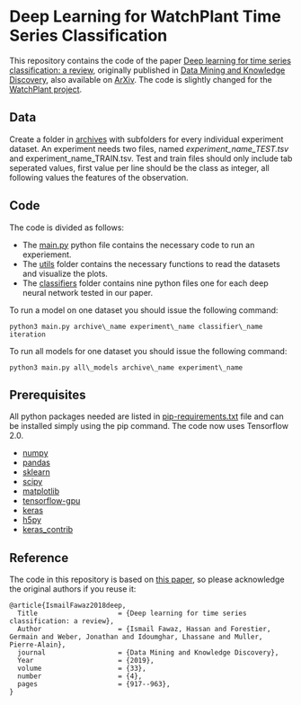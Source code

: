 # Deep Learning for WatchPlant Time Series Classification
This repository contains the code of the paper [Deep learning for time series classification: a review](https://link.springer.com/article/10.1007%2Fs10618-019-00619-1), originally published in [Data Mining and Knowledge Discovery](https://link.springer.com/journal/10618), also available on [ArXiv](https://arxiv.org/pdf/1809.04356.pdf). The code is slightly changed for the [WatchPlant project](https://watchplantproject.eu/).


## Data 
Create a folder in [archives](https://github.com/trabbel/dl-4-tsc/tree/master/archives) with subfolders for every individual experiment dataset. An experiment needs two files, named *experiment\_name\_TEST.tsv* and experiment\_name\_TRAIN.tsv. Test and train files should only include tab seperated values, first value per line should be the class as integer, all following values the features of the observation. 


## Code 
The code is divided as follows: 
* The [main.py](https://github.com/trabbel/dl-4-tsc/blob/master/main.py) python file contains the necessary code to run an experiement. 
* The [utils](https://github.com/trabbel/dl-4-tsc/tree/master/utils) folder contains the necessary functions to read the datasets and visualize the plots.
* The [classifiers](https://github.com/trabbel/dl-4-tsc/tree/master/classifiers) folder contains nine python files one for each deep neural network tested in our paper. 

To run a model on one dataset you should issue the following command: 
```
python3 main.py archive\_name experiment\_name classifier\_name iteration
```
To run all models for one dataset you should issue the following command:
```
python3 main.py all\_models archive\_name experiment\_name
```


## Prerequisites
All python packages needed are listed in [pip-requirements.txt](https://github.com/hfawaz/dl-4-tsc/blob/master/utils/pip-requirements.txt) file and can be installed simply using the pip command. 
The code now uses Tensorflow 2.0.

* [numpy](http://www.numpy.org/)  
* [pandas](https://pandas.pydata.org/)  
* [sklearn](http://scikit-learn.org/stable/)  
* [scipy](https://www.scipy.org/)  
* [matplotlib](https://matplotlib.org/)  
* [tensorflow-gpu](https://www.tensorflow.org/)  
* [keras](https://keras.io/)  
* [h5py](http://docs.h5py.org/en/latest/build.html)
* [keras_contrib](https://www.github.com/keras-team/keras-contrib.git)


## Reference

The code in this repository is based on [this paper](https://link.springer.com/article/10.1007%2Fs10618-019-00619-1), so please acknowledge the original authors if you reuse it:

```
@article{IsmailFawaz2018deep,
  Title                    = {Deep learning for time series classification: a review},
  Author                   = {Ismail Fawaz, Hassan and Forestier, Germain and Weber, Jonathan and Idoumghar, Lhassane and Muller, Pierre-Alain},
  journal                  = {Data Mining and Knowledge Discovery},
  Year                     = {2019},
  volume                   = {33},
  number                   = {4},
  pages                    = {917--963},
}
```
